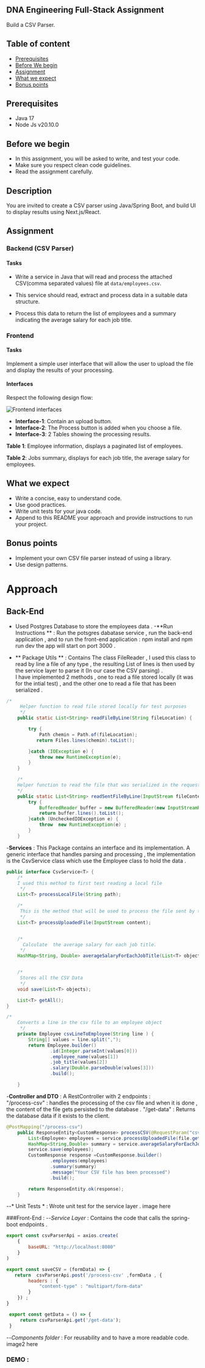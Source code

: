 ## DNA Engineering Full-Stack Assignment
Build a CSV Parser.

## Table of content
- [Prerequisites](#prerequisites)
- [Before We begin](#before-we-begin)
- [Assignment](#assignment)
- [What we expect](#what-we-expect)
- [Bonus points](#bonus-points)

## Prerequisites
- Java 17
- Node Js v20.10.0

## Before we begin
- In this assignment, you will be asked to write, and test your code.
- Make sure you respect clean code guidelines.
- Read the assignment carefully.

## Description
You are invited to create a CSV parser using Java/Spring Boot, and build UI to display results using Next.js/React.

## Assignment

### Backend (CSV Parser)

#### Tasks

- Write a service in Java that will read and process the attached CSV(comma separated values) file at `data/employees.csv`.

- This service should read, extract and process data in a suitable data structure.

- Process this data to return the list of employees and a summary indicating the average salary for each job title.

### Frontend

#### Tasks
Implement a simple user interface that will allow the user to upload the file and display the results of your processing.

#### Interfaces

Respect the following design flow:

![Frontend interfaces](./static/interfaces.png)

- **Interface-1**: Contain an upload button.
- **Interface-2**: The Process button is added when you choose a file.
- **Interface-3**: 2 Tables showing the processing results.

**Table 1**: Employee information, displays a paginated list of employees.

**Table 2**: Jobs summary, displays for each job title, the average salary for employees.

## What we expect
- Write a concise, easy to understand code.
- Use good practices.
- Write unit tests for your java code.
- Append to this README your approach and provide instructions to run your project.

## Bonus points
- Implement your own CSV file parser instead of using a library.
- Use design patterns.



# Approach

## Back-End

- Used Postgres Database to store the employees data .
-**Run Instructions ** : Run the potsgres dabatase service , run the back-end application , and to run the front-end application : npm install and npm run dev
the app will start on port 3000 .      

- ** Package Utils ** : Contains The class FileReader , I used this class to read by line a file of any type , the resulting List of lines is then used by the service layer to parse it  (In our case the CSV parsing) .    
I have implemented 2 methods , one to read a file stored locally (it was for the intial test) , and the other one to read a file that has been serialized .
```java 
/*
     Helper function to read file stored locally for test purposes
     */
    public static List<String> readFileByLine(String fileLocation) {

        try {
            Path chemin = Path.of(fileLocation);
           return Files.lines(chemin).toList();

        }catch (IOException e) {
            throw new RuntimeException(e);
        }
    }

    /*
    Helper function to read the file that was serialized in the request body
    */
    public static List<String> readSentFileByLine(InputStream fileContent) {
        try {
            BufferedReader buffer = new BufferedReader(new InputStreamReader(fileContent));
            return buffer.lines().toList();
        }catch (UncheckedIOException e) {
            throw  new RuntimeException(e) ;
        }
    }
```

-**Services** : This Package contains an interface and its implementation.    A generic interface that handles parsing and processing , the implementation is the CsvService class which use the Employee class to hold the data .
```java
public interface CsvService<T> {
    /*
    I used this method to first test reading a local file
     */
    List<T> processLocalFile(String path);

    /*
     This is the method that will be used to process the file sent by the frontend app
     */
    List<T> processUploadedFile(InputStream content);


    /*
      Calculate  the average salary for each job title.
     */
    HashMap<String, Double> averageSalaryForEachJobTitle(List<T> objects);


    /*
     Stores all the CSV Data
     */
    void save(List<T> objects);

    List<T> getAll();
}
```
```java
/*
    Converts a line in the csv file to an employee object
     */
    private Employee csvLineToEmployee(String line ) {
        String[] values = line.split(",");
        return Employee.builder()
                .id(Integer.parseInt(values[0]))
                .employee_name(values[1])
                .job_title(values[2])
                .salary(Double.parseDouble(values[3]))
                .build();

    }
```
-**Controller and DTO** : A RestController with 2 endpoints :    
"/process-csv" :  handles the processing of the csv file and when it is done , the content of the file gets persisted to the database .
"/get-data"    :  Returns the database data if it exists to the client.    
```java
@PostMapping("/process-csv")
    public ResponseEntity<CustomResponse> processCSV(@RequestParam("csv_file") MultipartFile file) throws IOException {
        List<Employee> employees = service.processUploadedFile(file.getInputStream());
        HashMap<String,Double> summary = service.averageSalaryForEachJobTitle(employees);
        service.save(employees);
        CustomResponse response =CustomResponse.builder()
                .employees(employees)
                .summary(summary)
                .message("Your CSV file has been processed")
                .build();

        return ResponseEntity.ok(response);
    }
```

--* Unit Tests * : Wrote unit test  for the service layer .
image here


###Front-End :
--*Service Layer* : Contains the code that calls the spring-boot endpoints .
```javascript
export const csvParserApi = axios.create(
    {
        baseURL: "http://localhost:8080"
    }
)

export const saveCSV = (formData) => {
   return  csvParserApi.post('/process-csv' ,formData , {
        headers : {
            "content-type" : "multipart/form-data"
        }
    }) ;
}

 export const getData = () => {
     return csvParserApi.get('/get-data');
 }
```

--*Components folder* : For reusability and to have a more readable code.
image2 here 



### DEMO :








